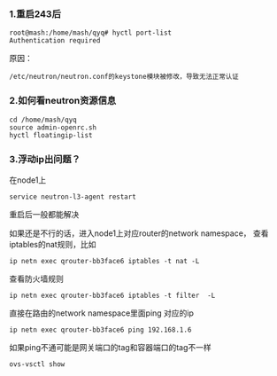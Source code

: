 ### 1.重启243后
```
root@mash:/home/mash/qyq# hyctl port-list
Authentication required
```
原因：
```
/etc/neutron/neutron.conf的keystone模块被修改，导致无法正常认证
```

### 2.如何看neutron资源信息
```
cd /home/mash/qyq
source admin-openrc.sh
hyctl floatingip-list
```
### 3.浮动ip出问题？
在node1上
```
service neutron-l3-agent restart
```
重启后一般都能解决

如果还是不行的话，进入node1上对应router的network namespace， 查看iptables的nat规则，比如
```
ip netn exec qrouter-bb3face6 iptables -t nat -L
```
查看防火墙规则
```
ip netn exec qrouter-bb3face6 iptables -t filter  -L
```

直接在路由的network namespace里面ping 对应的ip
```
ip netn exec qrouter-bb3face6 ping 192.168.1.6
```
如果ping不通可能是网关端口的tag和容器端口的tag不一样
```
ovs-vsctl show
```
